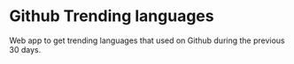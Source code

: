 # Github Trending languages

Web app to get trending languages that used on Github during the previous 30 days.
